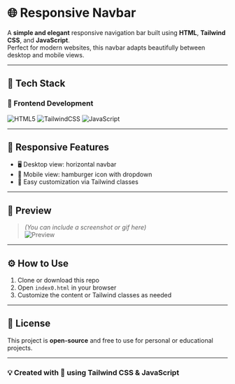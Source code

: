 # 🌐 Responsive Navbar

A **simple and elegant** responsive navigation bar built using **HTML**, **Tailwind CSS**, and **JavaScript**.  
Perfect for modern websites, this navbar adapts beautifully between desktop and mobile views.

---

## 🚀 Tech Stack

### 🔷 Frontend Development
![HTML5](https://img.shields.io/badge/HTML5-e34f26?style=for-the-badge&logo=html5&logoColor=white)
![TailwindCSS](https://img.shields.io/badge/Tailwind_CSS-38b2ac?style=for-the-badge&logo=tailwind-css&logoColor=white)
![JavaScript](https://img.shields.io/badge/JavaScript-f7df1e?style=for-the-badge&logo=javascript&logoColor=black)

---

## 📱 Responsive Features

- 🖥️ Desktop view: horizontal navbar  
- 📱 Mobile view: hamburger icon with dropdown  
- 🎯 Easy customization via Tailwind classes

---

## 📸 Preview

> *(You can include a screenshot or gif here)*  
> ![Preview](<img width="706" height="533" alt="fluxiria" src="https://github.com/user-attachments/assets/7e7074dc-d5e6-4375-9505-bed557e3caa8" />
)


---

## ⚙️ How to Use

1. Clone or download this repo
2. Open `index0.html` in your browser
3. Customize the content or Tailwind classes as needed

---

## 📝 License

This project is **open-source** and free to use for personal or educational projects.

---

### 💡 Created with 💖 using Tailwind CSS & JavaScript
